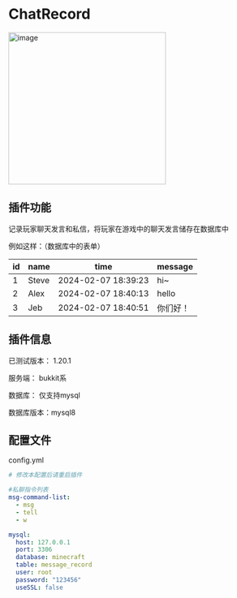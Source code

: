 # ChatRecord

<img src="AutoFirework.png" width="310" height="300" alt="image">

## 插件功能

记录玩家聊天发言和私信，将玩家在游戏中的聊天发言储存在数据库中

例如这样：（数据库中的表单）

| id   | name  | time                | message  |
| ---- | ----- | ------------------- | -------- |
| 1    | Steve | 2024-02-07 18:39:23 | hi~      |
| 2    | Alex  | 2024-02-07 18:40:13 | hello    |
| 3    | Jeb   | 2024-02-07 18:40:51 | 你们好！ |


## 插件信息

已测试版本：   1.20.1

服务端： bukkit系

数据库：  仅支持mysql 

数据库版本：mysql8


## 配置文件

config.yml

```yaml
# 修改本配置后请重启插件

#私聊指令列表
msg-command-list:
  - msg
  - tell
  - w

mysql:
  host: 127.0.0.1
  port: 3306
  database: minecraft
  table: message_record
  user: root
  password: "123456"
  useSSL: false
```

